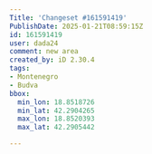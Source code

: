 ```yaml
---
Title: 'Changeset #161591419'
PublishDate: 2025-01-21T08:59:15Z
id: 161591419
user: dada24
comment: new area
created_by: iD 2.30.4
tags:
- Montenegro
- Budva
bbox:
  min_lon: 18.8518726
  min_lat: 42.2904265
  max_lon: 18.8520393
  max_lat: 42.2905442

---
```

